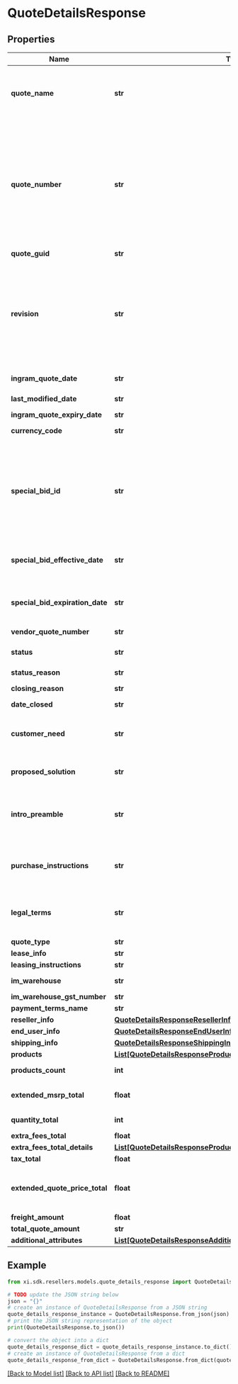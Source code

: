 # QuoteDetailsResponse


## Properties

Name | Type | Description | Notes
------------ | ------------- | ------------- | -------------
**quote_name** | **str** | Quote Name given to quote by sales team or system generated.  Generally used as a reference to identify the quote. | [optional] 
**quote_number** | **str** | Unique identifier generated by Ingram Micro&#39;s CRM specific to each quote.  When applying a filter to the quoteNumber and including a partial quote number in the filter, all quotes containing any information included in the filter can be retrieved as a subset of all available customer quotes. | [optional] 
**quote_guid** | **str** |  | [optional] 
**revision** | **str** | When a quote has been revised and updated, the quote number remains the same throughout the lifecycle of the quote, however, a Revision number is updated for each revision of the quote.  The revision numbers is associated with the Unique Quote Number. | [optional] 
**ingram_quote_date** | **str** | Date the Quote was initially Created. | [optional] 
**last_modified_date** | **str** | Date the Quote was last updated or modified. | [optional] 
**ingram_quote_expiry_date** | **str** | Quote expiration date. | [optional] 
**currency_code** | **str** | Three letter currency code. | [optional] 
**special_bid_id** | **str** | Price discount identifyer to specify  a pricing discount that has been applied to the quote. If present - the priceDeviationStartDate and priceDeviationExpiryDate must be presented. Cisco refers to this as a Dart | [optional] 
**special_bid_effective_date** | **str** | If price discount has been applied to the quote - the starting date the discount begins. | [optional] 
**special_bid_expiration_date** | **str** | If a price discount has been applied to the quote - The date the discount expires and will no longer be applicable. | [optional] 
**vendor_quote_number** | **str** |  | [optional] 
**status** | **str** | This refers to the primary status of the quote.  API responses will return | [optional] 
**status_reason** | **str** |  | [optional] 
**closing_reason** | **str** | Closing Reason for quote. | [optional] 
**date_closed** | **str** |  | [optional] 
**customer_need** | **str** | Details related to the customer&#39;s request for the quote entered by the sales representative or system generated. | [optional] 
**proposed_solution** | **str** | Ingram Micro proposed solution and summary of quote. | [optional] 
**intro_preamble** | **str** | Introductory paragraph included in each quote.  Legally required - must be included when presenting the quote details. | [optional] 
**purchase_instructions** | **str** | Purchase instructions.  Legally required - must be included when presenting the quote details. | [optional] 
**legal_terms** | **str** | Legal terms -  Legally required - must be included when presenting the quote details. | [optional] 
**quote_type** | **str** |  | [optional] 
**lease_info** | **str** | Lease information. | [optional] 
**leasing_instructions** | **str** | Leasing information | [optional] 
**im_warehouse** | **str** | Warehouse name and Address | [optional] 
**im_warehouse_gst_number** | **str** | Warehouse GST Number | [optional] 
**payment_terms_name** | **str** |  | [optional] 
**reseller_info** | [**QuoteDetailsResponseResellerInfo**](QuoteDetailsResponseResellerInfo.md) |  | [optional] 
**end_user_info** | [**QuoteDetailsResponseEndUserInfo**](QuoteDetailsResponseEndUserInfo.md) |  | [optional] 
**shipping_info** | [**QuoteDetailsResponseShippingInfo**](QuoteDetailsResponseShippingInfo.md) |  | [optional] 
**products** | [**List[QuoteDetailsResponseProductsInner]**](QuoteDetailsResponseProductsInner.md) |  | [optional] 
**products_count** | **int** | Total number of products included in the quote | [optional] 
**extended_msrp_total** | **float** | Total extended MSRP for all products included in the quote | [optional] 
**quantity_total** | **int** | Total quantity of all items in the quote. | [optional] 
**extra_fees_total** | **float** |  | [optional] 
**extra_fees_total_details** | [**List[QuoteDetailsResponseProductsInnerPriceExtraFeesDetailsInner]**](QuoteDetailsResponseProductsInnerPriceExtraFeesDetailsInner.md) |  | [optional] 
**tax_total** | **float** |  | [optional] 
**extended_quote_price_total** | **float** | Total amount of quoted price for all products in the quote including both solution products and suggested products. | [optional] 
**freight_amount** | **float** |  | [optional] 
**total_quote_amount** | **str** |  | [optional] 
**additional_attributes** | [**List[QuoteDetailsResponseAdditionalAttributesInner]**](QuoteDetailsResponseAdditionalAttributesInner.md) |  | [optional] 

## Example

```python
from xi.sdk.resellers.models.quote_details_response import QuoteDetailsResponse

# TODO update the JSON string below
json = "{}"
# create an instance of QuoteDetailsResponse from a JSON string
quote_details_response_instance = QuoteDetailsResponse.from_json(json)
# print the JSON string representation of the object
print(QuoteDetailsResponse.to_json())

# convert the object into a dict
quote_details_response_dict = quote_details_response_instance.to_dict()
# create an instance of QuoteDetailsResponse from a dict
quote_details_response_from_dict = QuoteDetailsResponse.from_dict(quote_details_response_dict)
```
[[Back to Model list]](../README.md#documentation-for-models) [[Back to API list]](../README.md#documentation-for-api-endpoints) [[Back to README]](../README.md)


